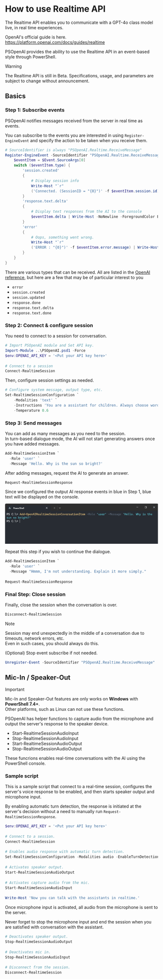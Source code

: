 # How to use Realtime API

The Realtime API enables you to communicate with a GPT-4o class model live, in real time experiences.  

OpenAI's official guide is here.  
https://platform.openai.com/docs/guides/realtime

PSOpenAI provides the ability to use the Realtime API in an event-based style through PowerShell.

> [!WARNING]  
> The Realtime API is still in Beta. Specifications, usage, and parameters are subject to change without announcement.

## Basics

### Step 1: Subscribe events

PSOpenAI notifies messages received from the server in real time as events.

You can subscribe to the events you are interested in using `Register-EngineEvent` and specify the action to be taken when you receive them.

```powershell
# SourceIdentifier is always "PSOpenAI.Realtime.ReceiveMessage"
Register-EngineEvent -SourceIdentifier "PSOpenAI.Realtime.ReceiveMessage" -Action {
    $eventItem = $Event.SourceArgs[0]
    switch ($eventItem.type) {
        'session.created'
        {
            # Display session info
            Write-Host "`r"
            ('Connected. (SessionID = "{0}")' -f $eventItem.session.id) | Write-Host -ForegroundColor Green
        }
        'response.text.delta'
        {
            # Display text responses from the AI to the console
            $eventItem.delta | Write-Host -NoNewline -ForegroundColor Blue
        }
        'error'
        {
            # Oops, something went wrong.
            Write-Host "`r"
            ('ERROR : "{0}")' -f $eventItem.error.message) | Write-Host -ForegroundColor Red
        }
    }
}
```

There are various types that can be received. All are listed in the [OpenAI reference](https://platform.openai.com/docs/api-reference/realtime-server-events), but here are a few that may be of particular interest to you

- `error`
- `session.created`
- `session.updated`
- `response.done`
- `response.text.delta`
- `response.text.done`


### Step 2: Connect & configure session

You need to connect to a session for conversation.

```powershell
# Import PSOpenAI module and Set API key.
Import-Module ..\PSOpenAI.psd1 -Force
$env:OPENAI_API_KEY = '<Put your API key here>'

# Connect to a session
Connect-RealtimeSession
```

Then, configure session settings as needed.
```powershell
# Configure system message, output type, etc.
Set-RealtimeSessionConfiguration `
    -Modalities 'text' `
    -Instructions 'You are a assistant for children. Always choose words that are easy for the child to understand.' `
    -Temperature 0.6
```

### Step 3: Send messages

You can add as many messages as you need to the session.  
In turn-based dialogue mode, the AI will not start generating answers once you have added messages.

```powershell
Add-RealtimeSessionItem `
  -Role 'user' `
  -Message 'Hello. Why is the sun so bright?'
```

After adding messages, request the AI to generate an answer.

```powershell
Request-RealtimeSessionResponse
```

Since we configured the output AI response events in blue in Step 1, blue text will be displayed on the console.

![session](images/realtime_session.gif)

Repeat this step if you wish to continue the dialogue.

```powershell
Add-RealtimeSessionItem `
  -Role 'user' `
  -Message "Hmmm, I'm not understanding. Explain it more simply."

Request-RealtimeSessionResponse
```

### Final Step: Close session

Finally, close the session when the conversation is over.

```powershell
Disconnect-RealtimeSession
```

> [!NOTE]  
> Session may end unexpectedly in the middle of a conversation due to timeouts, network errors, etc.  
> Even in such cases, you should always do this.

(Optional) Stop event subscribe if not needed.

```powershell
Unregister-Event -SourceIdentifier "PSOpenAI.Realtime.ReceiveMessage"
```

## Mic-In / Speaker-Out

> [!IMPORTANT]  
> Mic-In and Speaker-Out features are only works on **Windows** with **PowerShell 7.4+**.  
> Other platforms, such as Linux can not use these functions.

PSOpenAI has helper functions to capture audio from the microphone and output the server's response to the speaker device.

- Start-RealtimeSessionAudioInput
- Stop-RealtimeSessionAudioInput
- Start-RealtimeSessionAudioOutput
- Stop-RealtimeSessionAudioOutput

These funcrions enables real-time conversations with the AI using the PowerShell console.

### Sample script

This is a sample script that connect to a real-time session, configures the server's voice response to be enabled, and then starts speaker output and microphone input.

By enabling automatic turn detection, the response is initiated at the server's decision without a need to manually run `Request-RealtimeSessionResponse`.

```powershell
$env:OPENAI_API_KEY = '<Put your API key here>'

# Connect to a session.
Connect-RealtimeSession

# Enables audio response with automatic turn detection.
Set-RealtimeSessionConfiguration -Modalities audio -EnableTurnDetection $true

# Activates speaker output.
Start-RealtimeSessionAudioOutput

# Activates capture audio from the mic.
Start-RealtimeSessionAudioInput

Write-Host 'Now you can talk with the assistants in realtime.'
```

Once microphone input is activated, all audio from the microphone is sent to the server.

Never forget to stop the microphone input and end the session when you are satisfied with conversation with the assistant.

```powershell
# Deactivates speaker output.
Stop-RealtimeSessionAudioOutput

# Deactivates mic in.
Stop-RealtimeSessionAudioInput

# Disconnect from the session.
Disconnect-RealtimeSession
```
